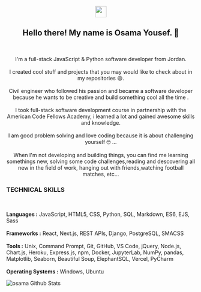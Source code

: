 <p align='center'>
<a href="https://www.linkedin.com/in/osamayousef95/"><img height="30" src="https://github.com/stephenajulu/WaylonWalker/blob/main/icon/linkedin.png?raw=true"></a>
</p>

<h2 align="center">Hello there! My name is Osama Yousef. 👋</h2><br>
<p align="center">I'm a full-stack JavaScript & Python software developer from Jordan.<br><br>
I created cool stuff and projects that you may would like to check about in my repositories 😄.<br><br>
Civil engineer who followed his passion and became a software developer because he wants to be creative and build something cool all the time .<br><br>
I took full-stack software development course in partnership with the American Code Fellows Academy, i learned a lot and gained awesome skills and knowledge.<br><br>
I am good problem solving and love coding because it is about challenging yourself  🤓 ...<br><br>
When I'm not developing and building things, you can find me learning somethings new, solving some code challenges,reading and descovering all new in the field of work, hanging out with friends,watching football matches, etc... </p>

### TECHNICAL SKILLS
<br>
<p>
<b>Languages :</b> JavaScript, HTML5, CSS, Python, SQL, Markdown, ES6, EJS, Sass <br><br>
<b>Frameworks :</b> React, Next.js, REST APIs, Django, PostgreSQL, SMACSS <br><br>
<b>Tools :</b> Unix, Command Prompt, Git, GitHub, VS Code, jQuery, Node.js, Chart.js, Heroku, Express.js, npm, Docker, JupyterLab, NumPy, pandas, Matplotlib, Seaborn, Beautiful Soup, ElephantSQL, Vercel, PyCharm <br><br>
<b>Operating Systems :</b> Windows, Ubuntu 
</p>

<!--
**Osama-Yousef/Osama-Yousef** is a ✨ _special_ ✨ repository because its `README.md` (this file) appears on your GitHub profile.

Here are some ideas to get you started:

- 🔭 I’m currently working on ...
- 🌱 I’m currently learning ...
- 👯 I’m looking to collaborate on ...
- 🤔 I’m looking for help with ...
- 💬 Ask me about ...
- 📫 How to reach me: ...
- 😄 Pronouns: ...
- ⚡ Fun fact: ...
-->
![osama Github Stats](https://github-readme-stats.vercel.app/api?username=Osama-Yousef&show_icons=true&theme=radical)
